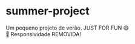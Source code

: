 # summer-project
Um pequeno projeto de verão. JUST FOR FUN :smile: <br>
:bug: Responsividade REMOVIDA!
